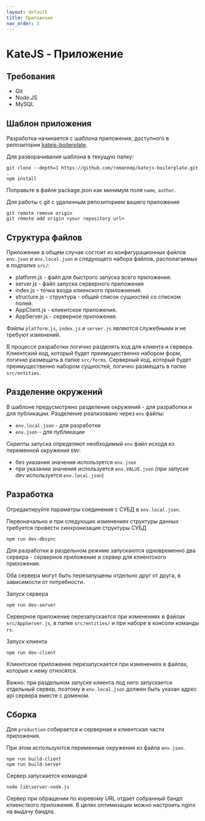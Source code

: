 ```yaml
---
layout: default
title: Приложение
nav_order: 3
---
```


# KateJS - Приложение

## Требования

- Git
- Node.JS
- MySQL

## Шаблон приложения
Разработка начинается с шаблона приложения, доступного в репозитории [katejs-boilerplate](https://github.com/romannep/katejs-boilerplate).

Для разворачивания шаблона в текущую папку:
````
git clone --depth=1 https://github.com/romannep/katejs-boilerplate.git .
npm install
````
Поправьте в файле package.json как минимум поля `name`, `author`.

Для работы с git с удаленным репозиторием вашего приложения
````
git remote remove origin
git remote add origin <your repository url>
````
##  Структура файлов

Приложение в общем случае состоит из конфигурационных файлов 
`env.json` и `env.local.json`
и следующего набора файлов, располагаемых в подпапке `src/`:

- platform.js - файл для быстрого запуска всего приложения.
- server.js - файл запуска серверного приложения
- index.js - точка входа клиенского приложнения.
- structure.js - структура - общий список сущностей со списком полей.
- AppClient.js - клиентское приложение.
- AppServer.js - серверное приложение.

Файлы `platform.js`, `index.js` и `server.js` являются служебными 
и не требуют изменений.

В процессе разработки логично разделять код для клиента и сервера.
Клиентский код, который будет преимущественно набором форм, логично
размещать в папке `src/forms`. 
Серверный код, который будет преимущественно набором сущностей, логично
размещать в папке `src/entities`.

## Разделение окружений

В шаблоне предусмотрено разделение окружений - для разработки и для публикации.
Разделение реализовано через `env` файлы:
- `env.local.json` - для разработки
- `env.json` - для публикации

Скрипты запуска определяют необходимый `env` файл исходя из переменной окружения `ENV`:
- без указания значения используется `env.json`
- при указании значения используется `env.VALUE.json` 
(при запуске dev используется `env.local.json`)

## Разработка
Отредактируйте параметры соединения с СУБД в `env.local.json`.

Первоначально и при следующих изменениях структуры данных требуется провести
синхронизация структуры СУБД
````
npm run dev-dbsync
````

Для разработки в раздельном режиме запускаются одновременно 
два сервера - серверное приложение и сервер для клиентского приложения.

Оба сервера могут быть перезапущены отдельно друг от друга, в зависимости 
от потребности.

Запуск сервера
````
npm run dev-server
````
Серверное приложение перезапускается при изменениях в файлах `src/AppServer.js`, 
в папке `src/entities/` и при наборе в консоли команды `rs`.


Запуск клиента
````
npm run dev-client
````
Клиентское приложение перезапускается при изменениях в файлах, которые к нему относятся.

Важно: при раздельном запуске клиента под него запускается отдельный сервер, поэтому
в `env.local.json` должен быть указан адрес api сервера вместе с доменом.

## Сборка
Для `production` собирается и серверная и клиентская части приложения.

При этом используются переменные окружения из файла `env.json`.

````
npm run build-client
npm run build-server
````
Сервер запускается командой
````
node lib\server-node.js
````
Сервер при обращении по коревому URL отдает собранный бандл клиенсткого приложения. 
В целях оптимизации можно настроить nginx на выдачу бандла.
